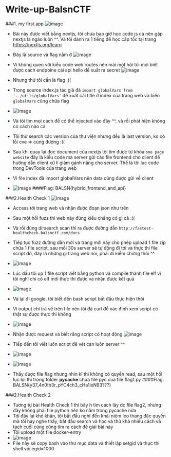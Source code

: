# Write-up-BalsnCTF
###1. my first app
![image](https://user-images.githubusercontent.com/82523299/188363439-d3381264-6dc6-467b-aadf-5e1508b4b868.png)

- Bài này được viết bằng nextjs, tôi chưa bao giờ học code js cả nên gặp nextjs là ngáo luôn ^^. Và tôi dành ra 1 tiếng để học cấp tốc tại trang https://nextjs.org/learn
- Đây là source và flag nằm ở ![image](https://user-images.githubusercontent.com/82523299/188363832-5d2212d0-d59a-43e1-9a59-fa0974b3dfa5.png)


- Vì không quen với kiểu code web routes nên mãi một hồi tôi mới biết được cách endpoine cái api hello để xuất ra secret ![image](https://user-images.githubusercontent.com/82523299/188363885-cba16781-280a-4203-a25c-abc45f6c8fa1.png)
- Nhưng thứ tôi cần là flag :((
- Trong source index.js tác giả đã `import globalVars from '../utils/globalVars'` để xuất cái title ở index của trang web và biến `globalVars` cũng chứa flag
- ![image](https://user-images.githubusercontent.com/82523299/188364193-53be8df9-c690-4b56-8680-841609a54592.png)
- Và tôi tìm mọi cách để có thể injected vào đây ^^, và rồi phát hiện không có cách nào cả
- Tôi thử search các version của thư viện nhưng đều là last version, ko có lỗi cve => cùng đường :((
- Sau khi quay lại đọc document của nextjs tôi tìm được từ khóa `one page website` đây là kiểu code mà server gửi các file frontend cho client để hướng dẫn client xử lí giảm gánh nặng cho server. Thế là tôi lục code trong DevTools của trang web
- Vì file index đã import globalVars nên data cũng được gửi về client
- ![image](https://user-images.githubusercontent.com/82523299/188365202-1c148fcd-d038-4981-822f-e57cfda31007.png)
####Flag: BALSN{hybrid_frontend_and_api}

###2.Health Check 1
![image](https://user-images.githubusercontent.com/82523299/188365589-0033b0b4-77c5-4134-bca1-cdd3b82c0582.png)
- Access tới trang web và nhận được đoạn json như trên
- Sau một hồi fuzz thì web này đúng kiểu chẳng có gì cả :((
- Và rồi dùng dirsearch scan thì ra được đường dẫn `http://fastest-healthcheck.balsnctf.com/docs`
- Tiếp tục fuzz đường dẫn mới và trang mới này cho phép upload 1 file zip chứa 1 file script, sau mỗi 30s server sẽ tự động đi tới và thực thi file script đó, đây là những gì trang web nói, phải đi kiểm chứng thôi ^^
- ![image](https://user-images.githubusercontent.com/82523299/188367367-baad6a7b-be63-487d-8d94-b3e67f80d815.png)

- Lúc đầu tôi up 1 file script viết bằng python và compile thành file elf vì tôi nghĩ chỉ có elf mới thực thi được và nhận được kết quả
- ![image](https://user-images.githubusercontent.com/82523299/188365983-ac7b2b5a-7c8a-4685-885d-77bedc966d39.png)
- Và lại đi google, tôi biết đến bash script bắt đầu thực hiện thôi
- Vì output chỉ trả về trên file nên tôi đã curl để xác định xem script có thật sự được thực thi không
- ![image](https://user-images.githubusercontent.com/82523299/188366450-9f748c56-5a0f-4650-ba82-ea4ee7a26498.png)
- Nhận được request và biết rằng script có hoạt động
![image](https://user-images.githubusercontent.com/82523299/188366605-401882ff-6544-44f2-b9df-bcb7d89a7e47.png)
- Tiếp đến tôi viết luôn script để vét cạn luôn server ^^
- ![image](https://user-images.githubusercontent.com/82523299/188367209-ef691870-5ee2-4866-b6d8-0d8844c23cb6.png)
- ![image](https://user-images.githubusercontent.com/82523299/188368158-e3312c54-d08a-4c6a-a34e-a6ad21be8de1.png)
- Thấy được file flag nhưng nhìn kĩ thì không có quyền read, sau một hồi lục lọi thì trong folder __pycache__ chưa file pyc của file flag1.py 
####Flag: BALSN{y37_4n0th3r_pYC4ch3_cHa1leN93???}

###2.Health Check 2
- Tương tự bài Health Check 1 thì bây h tìm cách lây dc file flag2, nhưng đây không phải file python nên ko nằm trong pycache nữa
- Tới đây lại khó khăn, tôi bắt đầu nghĩ đến khái niệm leo thang đặc quyền mà tôi hay nghe thấy, bắt đầu search và học và thử khá nhiều cách và tạch cuối cùng cũng tìm ra cách để giải bài này
- Tôi upload một file docker-entry
- ![image](https://user-images.githubusercontent.com/82523299/188371435-f5b7ffca-3f0f-4579-b18f-dd133b7bf2ca.png)
- File này sẽ copy bash vào thư mục data và thiết lập setgid và thực thi shell với egid=1000



